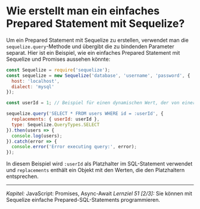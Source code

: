 # Wie erstellt man ein einfaches Prepared Statement mit Sequelize?

Um ein Prepared Statement mit Sequelize zu erstellen, verwendet man die `sequelize.query`-Methode und übergibt die zu bindenden Parameter separat. Hier ist ein Beispiel, wie ein einfaches Prepared Statement mit Sequelize und Promises aussehen könnte:

```javascript
const Sequelize = require('sequelize');
const sequelize = new Sequelize('database', 'username', 'password', {
  host: 'localhost',
  dialect: 'mysql'
});

const userId = 1; // Beispiel für einen dynamischen Wert, der von einer Benutzereingabe stammt

sequelize.query('SELECT * FROM users WHERE id = :userId', {
  replacements: { userId: userId },
  type: Sequelize.QueryTypes.SELECT
}).then(users => {
  console.log(users);
}).catch(error => {
  console.error('Error executing query:', error);
});
```

In diesem Beispiel wird `:userId` als Platzhalter im SQL-Statement verwendet und `replacements` enthält ein Objekt mit den Werten, die den Platzhaltern entsprechen.

---

_Kapitel:_ JavaScript: Promises, Async-Await
_Lernziel 51 \[2/3\]:_ Sie können mit Sequelize einfache Prepared-SQL-Statements programmieren.
